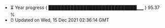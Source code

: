 - ⏳ Year progress { ████████████████████████████▁▁ } 95.37 %
- ⏰ Updated on Wed, 15 Dec 2021 02:36:14 GMT

